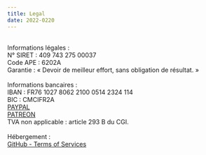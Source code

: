 ```yaml
---
title: Legal
date: 2022-0220
---
```

\
Informations légales : \
N° SIRET : 409 743 275 00037 \
Code APE : 6202A \
Garantie : « Devoir de meilleur effort, sans obligation de résultat. » \
\
Informations bancaires : \
IBAN : FR76 1027 8062 2100 0514 2324 114 \
BIC : CMCIFR2A \
[PAYPAL](HTTPS://PAYPAL.ME/KERMA) \
[PATREON](https://patreon.com/cybermind) \
TVA non applicable : article 293 B du CGI. \
\
Hébergement : \
[GitHub - Terms of Services](https://docs.github.com/en/github/site-policy/github-terms-of-service#h-additional-terms-for-github-pages)
